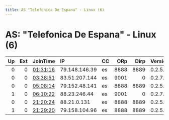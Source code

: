 ```yaml
---
title: AS "Telefonica De Espana" - Linux (6)
---
```


# AS: "Telefonica De Espana" - Linux (6)

|   Up |   Ext | JoinTime                                                                                   | IP            | CC   |   ORp |   Dirp | Version   | Contact   | Nickname        |   eFamMembers |
|-----:|------:|:-------------------------------------------------------------------------------------------|:--------------|:-----|------:|-------:|:----------|:----------|:----------------|--------------:|
|    0 |     0 | [01:31:16](https://atlas.torproject.org/#details/B41D13710EA65971C0B00ABFA028DE21FFA6302C) | 79.148.146.39 | es   |  8888 |   8889 | 0.2.5.16  | None      | Exkrn32Xzpwkjc3 |             1 |
|    0 |     0 | [03:38:51](https://atlas.torproject.org/#details/FF5225914F3E132A14C617E8730BD6E4CF83C656) | 83.51.207.144 | es   |  9001 |      0 | 0.2.7.6   | None      | gsrv            |             1 |
|    0 |     0 | [05:08:14](https://atlas.torproject.org/#details/90095207C2100281D047706CB76B6698174D350A) | 79.152.48.141 | es   |  8888 |   8889 | 0.2.5.16  | None      | Exkrn32Xzpwkjc3 |             1 |
|    1 |     0 | [06:10:22](https://atlas.torproject.org/#details/E716F8D14A02E1C45D52A33280ECFE94808FCD23) | 88.23.246.44  | es   |  9001 |      0 | 0.2.7.6   | None      | gsrv            |             1 |
|    0 |     0 | [21:20:24](https://atlas.torproject.org/#details/AD82F37BAC51343FAC71EFF5EEB557463469F4C5) | 88.21.0.131   | es   |  8888 |   8889 | 0.2.5.16  | None      | Exkrn32Xzpwkjc3 |             1 |
|    1 |     0 | [21:29:20](https://atlas.torproject.org/#details/3FF1E99032382D4FFBF095FB76F7C83D9C6286E8) | 79.158.104.96 | es   |  8888 |   8889 | 0.2.5.16  | None      | Exkrn32Xzpwkjc3 |             1 |
